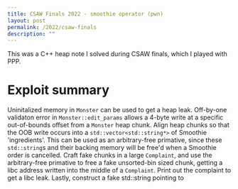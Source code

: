 ```yaml
---
title: CSAW Finals 2022 - smoothie operator (pwn)
layout: post
permalink: /2022/csaw-finals
description: ""
---
```


This was a C++ heap note I solved during CSAW finals, which I played with PPP.

Exploit summary
========

Uninitalized memory in `Monster` can be used to get a heap leak. Off-by-one validaton error in `Monster::edit_params` allows a 4-byte write at a specific out-of-bounds offset from a `Monster` heap chunk. Align heap chunks so that the OOB write occurs into a `std::vector<std::string*>` of Smoothie 'ingredients'. This can be used as an arbitrary-free primative, since these `std::string`s and their backing memory will be free'd when a Smoothie order is cancelled. Craft fake chunks in a large `Complaint`, and use the arbitrary-free primative to free a fake unsorted-bin sized chunk, getting a libc address written into the middle of a `Complaint`.  Print out the complaint to get a libc leak. Lastly, construct a fake std::string pointing to 



